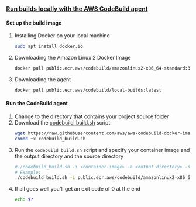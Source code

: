 ### [Run builds locally with the AWS CodeBuild agent](https://docs.aws.amazon.com/codebuild/latest/userguide/use-codebuild-agent.html)


#### Set up the build image
1. Installing Docker on your local machine
	```bash
	sudo apt install docker.io
	```
2. Downloading the Amazon Linux 2 Docker Image
	```bash
	docker pull public.ecr.aws/codebuild/amazonlinux2-x86_64-standard:3.0
	```
1. Downloading the agent
	```bash
	docker pull public.ecr.aws/codebuild/local-builds:latest
	```

#### Run the CodeBuild agent
1. Change to the directory that contains your project source folder
2. Download the [codebuild_build.sh](https://github.com/aws/aws-codebuild-docker-images/blob/master/local_builds/codebuild_build.sh) script:
	```bash
	wget https://raw.githubusercontent.com/aws/aws-codebuild-docker-images/master/local_builds/codebuild_build.sh
	chmod +x codebuild_build.sh
	```
3. Run the `codebuild_build.sh` script and specify your container image and the output directory and the source directory
	```bash
	#./codebuild_build.sh -i <container-image> -a <output directory> -s <source directory>
	# Example:
	./codebuild_build.sh -i public.ecr.aws/codebuild/amazonlinux2-x86_64-standard:3.0 -a /tmp/buildresult/ -s project-directory
	```
4. If all goes well you’ll get an exit code of 0 at the end
	```bash
	echo $?
	```

